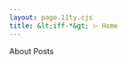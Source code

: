 ```yaml
---
layout: page.11ty.cjs
title: &lt;iff-*&gt; ⌲ Home
---
```


<iff-grid-layout layout="1" style="min-height: 60vh">
        <iff-sliding-text></iff-sliding-text>
</iff-grid-layout>
<iff-grid-layout layout="1-1" style="justify-items: center; min-height: 20vh;">
    <iff-background-clip style="--iff-hover__font--color: black;">
    <iff-icon-text icon="end" href="/about"><iff-text slot="text" styling="paragraph-slim">About</iff-text>
    </iff-icon-text>
    </iff-background-clip>
    <iff-background-clip style="--iff-hover__font--color: black;">
    <iff-icon-text icon="end" href="/project"><iff-text slot="text" styling="paragraph-slim">Posts</iff-text></iff-icon-text>
    </iff-background-clip>
</iff-grid-layout>
